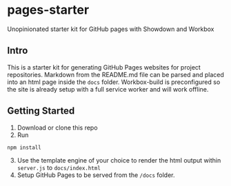 # pages-starter
Unopinionated starter kit for GitHub pages with Showdown and Workbox

Intro
-----

This is a starter kit for generating GitHub Pages websites for project repositories. Markdown from the README.md file can be parsed and placed into an html page inside the `docs` folder. Workbox-build is preconfigured so the site is already setup with a full service worker and will work offline.

Getting Started
---------------

1. Download or clone this repo
2. Run
```
npm install
```
3. Use the template engine of your choice to render the html output within `server.js` to `docs/index.html`
4. Setup GitHub Pages to be served from the `/docs` folder.

